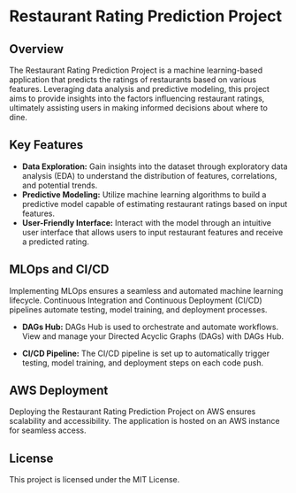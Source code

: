 # Restaurant Rating Prediction Project

## Overview
The Restaurant Rating Prediction Project is a machine learning-based application that predicts the ratings of restaurants based on various features. Leveraging data analysis and predictive modeling, this project aims to provide insights into the factors influencing restaurant ratings, ultimately assisting users in making informed decisions about where to dine.

## Key Features
- **Data Exploration:** Gain insights into the dataset through exploratory data analysis (EDA) to understand the distribution of features, correlations, and potential trends.
- **Predictive Modeling:** Utilize machine learning algorithms to build a predictive model capable of estimating restaurant ratings based on input features.
- **User-Friendly Interface:** Interact with the model through an intuitive user interface that allows users to input restaurant features and receive a predicted rating.

## MLOps and CI/CD
Implementing MLOps ensures a seamless and automated machine learning lifecycle. Continuous Integration and Continuous Deployment (CI/CD) pipelines automate testing, model training, and deployment processes.

- **DAGs Hub:**
DAGs Hub is used to orchestrate and automate workflows. View and manage your Directed Acyclic Graphs (DAGs) with DAGs Hub.

- **CI/CD Pipeline:**
The CI/CD pipeline is set up to automatically trigger testing, model training, and deployment steps on each code push.

## AWS Deployment
Deploying the Restaurant Rating Prediction Project on AWS ensures scalability and accessibility. The application is hosted on an AWS instance for seamless access.

## License
This project is licensed under the MIT License.
